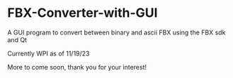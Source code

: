 # FBX-Converter-with-GUI
A GUI program to convert between binary and ascii FBX using the FBX sdk and Qt

Currently WPI as of 11/19/23

More to come soon, thank you for your interest!
